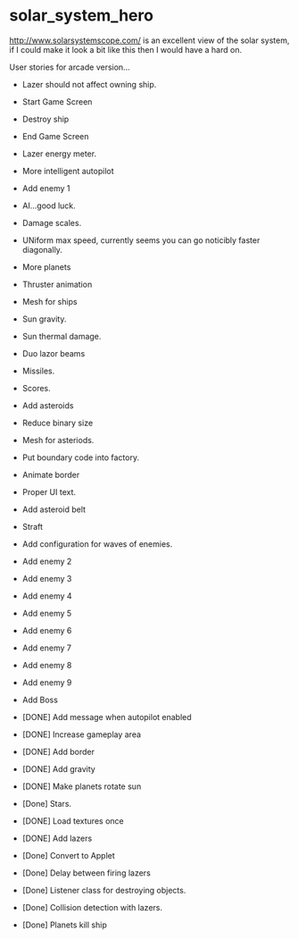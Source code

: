 solar_system_hero
=================

http://www.solarsystemscope.com/ is an excellent view of the solar system, if I could make it look a bit like this then I would have a hard on.

User stories for arcade version...

 - Lazer should not affect owning ship.
 - Start Game Screen
 - Destroy ship
 - End Game Screen
 - Lazer energy meter.
 - More intelligent autopilot
 - Add enemy 1
 - AI...good luck.
 - Damage scales.
 - UNiform max speed, currently seems you can go noticibly faster diagonally.
 - More planets
 - Thruster animation
 - Mesh for ships
 - Sun gravity.
 - Sun thermal damage.
 - Duo lazor beams
 - Missiles.
 - Scores.
 - Add asteroids
 - Reduce binary size
 - Mesh for asteriods.
 - Put boundary code into factory.
 - Animate border
 - Proper UI text.
 - Add asteroid belt
 - Straft
 - Add configuration for waves of enemies.
 - Add enemy 2
 - Add enemy 3
 - Add enemy 4
 - Add enemy 5
 - Add enemy 6
 - Add enemy 7
 - Add enemy 8
 - Add enemy 9
 - Add Boss





 - [DONE] Add message when autopilot enabled
 - [DONE] Increase gameplay area
 - [DONE] Add border
 - [DONE] Add gravity
 - [DONE] Make planets rotate sun
 - [Done] Stars.
 - [DONE] Load textures once
 - [DONE] Add lazers
 - [Done] Convert to Applet
 - [Done] Delay between firing lazers
 - [Done] Listener class for destroying objects.
 - [Done] Collision detection with lazers.
 - [Done] Planets kill ship